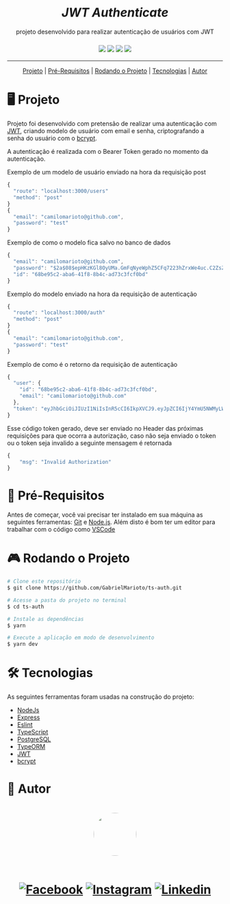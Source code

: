 <h1 align="center">
<i>JWT Authenticate</i> </a> <br>
</h1>
<p align="center"> projeto desenvolvido para realizar autenticação de usuários com JWT </p>

<h3 align="center">
<img src="https://img.shields.io/static/v1?label=NodeJS&message=Backend&color=339933&style=for-the-badge&logo=Node.js"/> 
<img src="https://img.shields.io/static/v1?label=Express&message=Framework&color=000000&style=for-the-badge&logo=Express"/>
<img src="https://img.shields.io/static/v1?label=TypeScript&message=LANGUAGE&color=3178C6&style=for-the-badge&logo=TypeScript"/> 
<img src="https://img.shields.io/static/v1?label=PostgreSQL&message=DB&color=4169E1&style=for-the-badge&logo=PostgreSQL"/>
</h3>

---

<p align="center">
 <a href="#%EF%B8%8F-projeto">Projeto</a> |
 <a href="#-pré-requisitos">Pré-Requisitos</a> |
 <a href="#-rodando-o-projeto">Rodando o Projeto</a> |
 <a href="#%EF%B8%8F-tecnologias">Tecnologias</a> |
 <a href="#-autor">Autor</a> 
</p>

# 🖥️ Projeto

Projeto foi desenvolvido com pretensão de realizar uma autenticação com [JWT](https://jwt.io/), criando modelo de usuário com email e senha, criptografando a senha do usuário com o [bcrypt](https://www.npmjs.com/package/bcrypt).

A autenticação é realizada com o Bearer Token gerado no momento da autenticação.

Exemplo de um modelo de usuário enviado na hora da requisição post

```js
{
  "route": "localhost:3000/users"
  "method": "post"
}
{
  "email": "camilomarioto@github.com",
  "password": "test"
}
```

Exemplo de como o modelo fica salvo no banco de dados

```js
{
  "email": "camilomarioto@github.com",
  "password": "$2a$08$epHKzKGl8OyUMa.GmFqNyeWphZ5CFq7223hZrxWe4uc.C2ZsZeQOO",
  "id": "68be95c2-aba6-41f8-8b4c-ad73c3fcf0bd"
}
```

Exemplo do modelo enviado na hora da requisição de autenticação

```js
{
  "route": "localhost:3000/auth"
  "method": "post"
}
{
  "email": "camilomarioto@github.com",
  "password": "test"
}
```

Exemplo de como é o retorno da requisição de autenticação

```js
{
  "user": {
    "id": "68be95c2-aba6-41f8-8b4c-ad73c3fcf0bd",
    "email": "camilomarioto@github.com"
  },
  "token": "eyJhbGciOiJIUzI1NiIsInR5cCI6IkpXVCJ9.eyJpZCI6IjY4YmU5NWMyLWFiYTYtNDFmOC04YjRjLWFkNzNjM2ZjZjBiZCIsImlhdCI6MTY0NDUxNTA1MiwiZXhwIjoxNjQ0NjAxNDUyfQ.YnT_uIYD9VsxMPECzBhjIM0ABORMx9sTeTjIrN-Vyts"
}
```

Esse código token gerado, deve ser enviado no Header das próximas requisições para que ocorra a autorização, caso não seja enviado o token ou o token seja invalido a seguinte mensagem é retornada

```js
{
	"msg": "Invalid Authorization"
}
```

# 🎲 Pré-Requisitos

Antes de começar, você vai precisar ter instalado em sua máquina as seguintes ferramentas:
[Git](https://git-scm.com) e [Node.js](https://nodejs.org/pt-br/).
Além disto é bom ter um editor para trabalhar com o código como [VSCode](https://code.visualstudio.com/)

# 🎮 Rodando o Projeto

```bash
# Clone este repositório
$ git clone https://github.com/GabrielMarioto/ts-auth.git

# Acesse a pasta do projeto no terminal
$ cd ts-auth

# Instale as dependências
$ yarn

# Execute a aplicação em modo de desenvolvimento
$ yarn dev
```

# 🛠️ Tecnologias

As seguintes ferramentas foram usadas na construção do projeto:

- [NodeJs](https://nodejs.org/pt-br/)
- [Express](https://expressjs.com/pt-br/)
- [Eslint](https://eslint.org/)
- [TypeScript](https://www.typescriptlang.org/)
- [PostgreSQL](https://www.postgresql.org/)
- [TypeORM](https://typeorm.io/#/)
- [JWT](https://jwt.io/)
- [bcrypt](https://www.npmjs.com/package/bcrypt)

# 🙍 Autor

<h1 align="center">
<a href="https://www.linkedin.com/in/gabriel-marioto/">
 <img style="border-radius: 50%;" src="https://avatars.githubusercontent.com/u/50884596?v=4" width="100px;" alt=""/>
 <br/><br/>
 
[![Facebook](https://img.shields.io/badge/Facebook-1877F2?style=for-the-badge&logo=facebook&logoColor=white)](https://facebook.com/gabrielmarioto)
[![Instagram](https://img.shields.io/badge/Instagram-E4405F?style=for-the-badge&logo=instagram&logoColor=white)](https://instagram.com/gabrielmarioto_)
[![Linkedin](https://img.shields.io/badge/LinkedIn-0077B5?style=for-the-badge&logo=linkedin&logoColor=white)](https://www.linkedin.com/in/gabriel-marioto/)

</h1>
